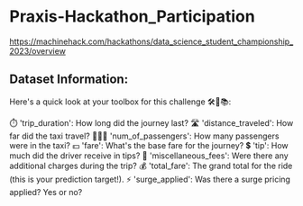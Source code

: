 # Praxis-Hackathon_Participation
https://machinehack.com/hackathons/data_science_student_championship_2023/overview
## Dataset Information:
Here's a quick look at your toolbox for this challenge 🛠️💼📚:

⏱️ 'trip_duration': How long did the journey last?
🛣️ 'distance_traveled': How far did the taxi travel?
🧑‍🤝‍🧑 'num_of_passengers': How many passengers were in the taxi?
💵 'fare': What's the base fare for the journey?
💲 'tip': How much did the driver receive in tips?
🎀 'miscellaneous_fees': Were there any additional charges during the trip?
💰 'total_fare': The grand total for the ride (this is your prediction target!).
⚡ 'surge_applied': Was there a surge pricing applied? Yes or no?
